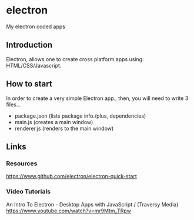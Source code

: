 # electron
My electron coded apps

## Introduction

Electron, allows one to create cross platform apps using: HTML/CSS/Javascript.  

## How to start

In order to create a very simple Electron app.; then, you will need to write 3 files...  

- package.json  (lists package info./plus, dependencies)
- main.js       (creates a main window)
- renderer.js   (renders to the main window)

## Links

### Resources

https://www.github.com/electron/electron-quick-start  

### Video Tutorials

An Intro To Electron - Desktop Apps with JavaScript / (Traversy Media)  
https://www.youtube.com/watch?v=mr9Mtm_TRpw  





